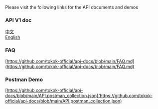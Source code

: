 Please visit the following links for the API documents and demos

### API V1 doc
[中文](https://github.com/tokok-official/api-docs/blob/main/docs/api.v1.cn.md)  
[English](https://github.com/tokok-official/api-docs/blob/main/docs/api.v1.en.md)


### FAQ

[https://github.com/tokok-official/api-docs/blob/main/FAQ.md](https://github.com/tokok-official/api-docs/blob/main/FAQ.md)


### Postman Demo
[https://github.com/tokok-official/api-docs/blob/main/API.postman_collection.json](https://github.com/tokok-official/api-docs/blob/main/API.postman_collection.json) 

